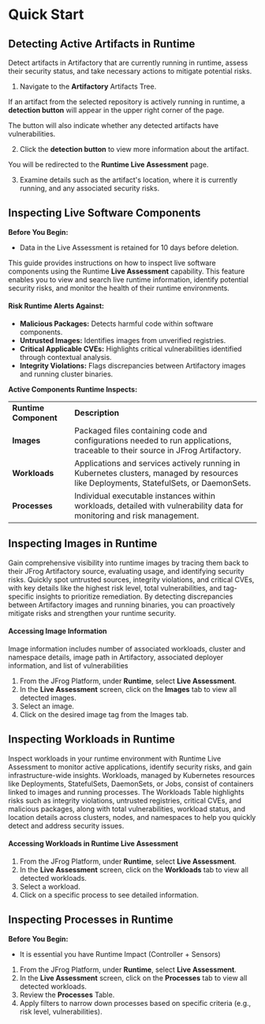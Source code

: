 # Quick Start

##

## Detecting Active Artifacts in Runtime

Detect artifacts in Artifactory that are currently running in runtime, assess their security status, and take necessary actions to mitigate potential risks.

1. Navigate to the **Artifactory** Artifacts Tree.

If an artifact from the selected repository is actively running in runtime, a **detection button** will appear in the upper right corner of the page.

The button will also indicate whether any detected artifacts have vulnerabilities.

2. Click the **detection button** to view more information about the artifact.

You will be redirected to the **Runtime Live Assessment** page.

3. Examine details such as the artifact's location, where it is currently running, and any associated security risks.

## Inspecting Live Software Components

**Before You Begin:**

* Data in the Live Assessment is retained for 10 days before deletion.

This guide provides instructions on how to inspect live software components using the Runtime **Live Assessment** capability. This feature enables you to view and search live runtime information, identify potential security risks, and monitor the health of their runtime environments.

#### **Risk Runtime Alerts Against:**&#x20;

* **Malicious Packages:** Detects harmful code within software components.
* **Untrusted Images:** Identifies images from unverified registries.
* **Critical Applicable CVEs:** Highlights critical vulnerabilities identified through contextual analysis.
* **Integrity Violations:** Flags discrepancies between Artifactory images and running cluster binaries.

**Active Components Runtime Inspects:**

|                       |                                                                                                                                        |
| --------------------- | -------------------------------------------------------------------------------------------------------------------------------------- |
| **Runtime Component** | **Description**                                                                                                                        |
| **Images**            | Packaged files containing code and configurations needed to run applications, traceable to their source in JFrog Artifactory.          |
| **Workloads**         | Applications and services actively running in Kubernetes clusters, managed by resources like Deployments, StatefulSets, or DaemonSets. |
| **Processes**         | Individual executable instances within workloads, detailed with vulnerability data for monitoring and risk management.                 |

## **Inspecting Images in Runtime**

Gain comprehensive visibility into runtime images by tracing them back to their JFrog Artifactory source, evaluating usage, and identifying security risks. Quickly spot untrusted sources, integrity violations, and critical CVEs, with key details like the highest risk level, total vulnerabilities, and tag-specific insights to prioritize remediation. By detecting discrepancies between Artifactory images and running binaries, you can proactively mitigate risks and strengthen your runtime security.

#### **Accessing Image Information**

Image information includes number of associated workloads, cluster and namespace details, image path in Artifactory, associated deployer information, and list of vulnerabilities

1. From the JFrog Platform, under **Runtime**, select **Live Assessment**.
2. In the **Live Assessment** screen, click on the **Images** tab to view all detected images.
3. Select an image.
4. Click on the desired image tag from the Images tab.

## **Inspecting Workloads in Runtime**

Inspect workloads in your runtime environment with Runtime Live Assessment to monitor active applications, identify security risks, and gain infrastructure-wide insights. Workloads, managed by Kubernetes resources like Deployments, StatefulSets, DaemonSets, or Jobs, consist of containers linked to images and running processes. The Workloads Table highlights risks such as integrity violations, untrusted registries, critical CVEs, and malicious packages, along with total vulnerabilities, workload status, and location details across clusters, nodes, and namespaces to help you quickly detect and address security issues.

#### **Accessing Workloads in Runtime Live Assessment**

1. From the JFrog Platform, under **Runtime**, select **Live Assessment**.
2. In the **Live Assessment** screen, click on the **Workloads** tab to view all detected workloads.
3. Select a workload.
4. Click on a specific process to see detailed information.

## **Inspecting Processes in Runtime**

**Before You Begin:**

* It is essential you have Runtime Impact (Controller + Sensors)

1. From the JFrog Platform, under **Runtime**, select **Live Assessment**.
2. In the **Live Assessment** screen, click on the **Processes** tab to view all detected workloads.
3. Review the **Processes** Table.
4. Apply filters to narrow down processes based on specific criteria (e.g., risk level, vulnerabilities).



